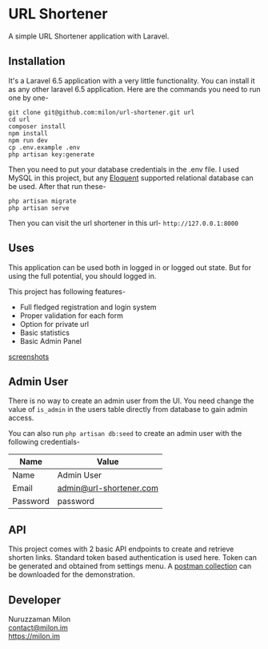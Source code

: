 # URL Shortener

A simple URL Shortener application with Laravel.

## Installation

It's a Laravel 6.5 application with a very little functionality. You can install it as any other laravel 6.5 application. Here are the commands you need to run one by one-

```
git clone git@github.com:milon/url-shortener.git url
cd url
composer install
npm install
npm run dev
cp .env.example .env
php artisan key:generate
```

Then you need to put your database credentials in the .env file. I used MySQL in this project, but any [Eloquent](https://laravel.com/docs/6.x/eloquent) supported relational database can be used. After that run these-

```
php artisan migrate
php artisan serve
```

Then you can visit the url shortener in this url- `http://127.0.0.1:8000`

## Uses

This application can be used both in logged in or logged out state. But for using the full potential, you should logged in.

This project has following features-

- Full fledged registration and login system
- Proper validation for each form
- Option for private url
- Basic statistics
- Basic Admin Panel

[screenshots](screenshots.md)

## Admin User

There is no way to create an admin user from the UI. You need change the value of `is_admin` in the users table directly from database to gain admin access.

You can also run `php artisan db:seed` to create an admin user with the following credentials-

| Name | Value |
|------|-----------|
| Name | Admin User |
| Email | admin@url-shortener.com |
| Password | password |

## API

This project comes with 2 basic API endpoints to create and retrieve shorten links. Standard token based authentication is used here. Token can be generated and obtained from settings menu. A [postman collection](UrlShortener.postman_collection.json) can be downloaded for the demonstration.

### 


## Developer

Nuruzzaman Milon<br>
contact@milon.im<br>
<https://milon.im>

